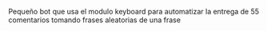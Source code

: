 Pequeño bot que usa el modulo keyboard para automatizar la entrega de 55 comentarios tomando frases aleatorias de una frase
